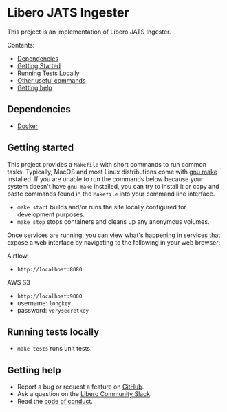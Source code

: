 # Libero JATS Ingester

This project is an implementation of Libero JATS Ingester.

Contents:
 - [Dependencies](#dependencies)
 - [Getting Started](#getting-started)
 - [Running Tests Locally](#running-tests-locally)
 - [Other useful commands](#other-useful-commands)
 - [Getting help](#getting-help)

## Dependencies

* [Docker](https://www.docker.com/)

## Getting started
This project provides a `Makefile` with short commands to run common tasks.
Typically, MacOS and most Linux distributions come with [gnu make](https://www.gnu.org/software/make/)
installed. If you are unable to run the commands below because your system doesn't 
have `gnu make` installed, you can try to install it or copy and paste commands
found in the `Makefile` into your command line interface.

* `make start` builds and/or runs the site locally configured for development purposes.
* `make stop` stops containers and cleans up any anonymous volumes.

Once services are running, you can view what's happening in services that expose
a web interface by navigating to the following in your web browser:
 
Airflow
 - `http://localhost:8080`
 
AWS S3
 - `http://localhost:9000`
 - username: `longkey`
 - password: `verysecretkey`
 
 ## Running tests locally

* `make tests` runs unit tests.

## Getting help

- Report a bug or request a feature on [GitHub](https://github.com/libero/libero/issues/new/choose).
- Ask a question on the [Libero Community Slack](https://libero.pub/join-slack).
- Read the [code of conduct](https://libero.pub/code-of-conduct).